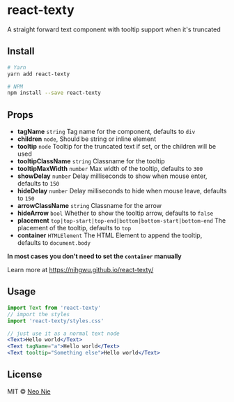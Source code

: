 # react-texty

A straight forward text component with tooltip support when it's truncated

## Install

```bash
# Yarn
yarn add react-texty

# NPM
npm install --save react-texty
```

## Props

- **tagName** `string` Tag name for the component, defaults to `div`
- **children** `node`, Should be string or inline element
- **tooltip** `node` Tooltip for the truncated text if set, or the children will be used
- **tooltipClassName** `string` Classname for the tooltip
- **tooltipMaxWidth** `number` Max width of the tooltip, defaults to `300`
- **showDelay** `number` Delay milliseconds to show when mouse enter, defaults to `150`
- **hideDelay** `number` Delay milliseconds to hide when mouse leave, defaults to `150`
- **arrowClassName** `string` Classname for the arrow
- **hideArrow** `bool` Whether to show the tooltip arrow, defaults to `false`
- **placement** `top|top-start|top-end|bottom|bottom-start|bottom-end` The placement of the tooltip, defaults to `top`
- **container** `HTMLElement` The HTML Element to append the tooltip, defaults to `document.body`

**In most cases you don't need to set the `container` manually**

Learn more at https://nihgwu.github.io/react-texty/

## Usage

```jsx
import Text from 'react-texty'
// import the styles
import 'react-texty/styles.css'

// just use it as a normal text node
<Text>Hello world</Text>
<Text tagName="a">Hello world</Text>
<Text tooltip="Something else">Hello world</Text>
```

## License

MIT © [Neo Nie](https://github.com/nihgwu)
